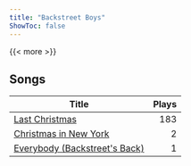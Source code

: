 ```yaml
---
title: "Backstreet Boys"
ShowToc: false
---
```


{{< more >}}

## Songs
Title | Plays 
----- | -----: 
[Last Christmas](/songs/last-christmas) | 183
[Christmas in New York](/songs/christmas-in-new-york) | 2
[Everybody (Backstreet's Back)](/songs/everybody-backstreets-back) | 1

